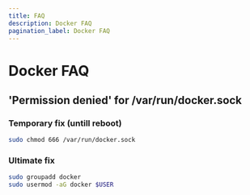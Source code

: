 ```yaml
---
title: FAQ
description: Docker FAQ
pagination_label: Docker FAQ
---
```


# Docker FAQ

## 'Permission denied' for /var/run/docker.sock

### Temporary fix (untill reboot)

```bash
sudo chmod 666 /var/run/docker.sock
```

### Ultimate fix

```bash
sudo groupadd docker
sudo usermod -aG docker $USER
```
